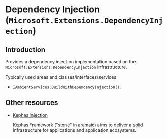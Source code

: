﻿# Dependency Injection (```Microsoft.Extensions.DependencyInjection```)

## Introduction
Provides a dependency injection implementation based on the ```Microsoft.Extensions.DependencyInjection``` infrastructure.

Typically used areas and classes/interfaces/services:
* ```IAmbientServices.BuildWithDependencyInjection()```.

## Other resources

* [Kephas.Injection](https://www.nuget.org/packages/Kephas.Injection)


    Kephas Framework ("stone" in aramaic) aims to deliver a solid infrastructure for applications and application ecosystems.
